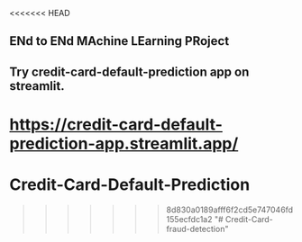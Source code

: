 <<<<<<< HEAD
## ENd to ENd MAchine LEarning PRoject

## Try credit-card-default-prediction app on streamlit.
https://credit-card-default-prediction-app.streamlit.app/
=======
# Credit-Card-Default-Prediction
>>>>>>> 8d830a0189afff6f2cd5e747046fd155ecfdc1a2
"# Credit-Card-fraud-detection" 
